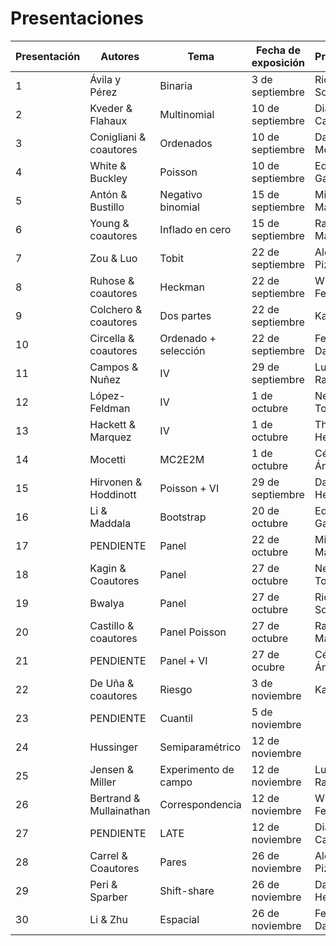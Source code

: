 # Presentaciones

| Presentación | **Autores** | **Tema** | **Fecha de exposición** | **Presentador** |
| ---  | --- | --- | --- | --- |
| 1  | Ávila y Pérez | Binaria | 3 de septiembre | Ricardo Solís |
| 2  | Kveder & Flahaux | Multinomial | 10 de septiembre | Diana Castañeda | 
| 3  | Conigliani & coautores | Ordenados | 10 de septiembre | Daniel Mendoza |
| 4  | White & Buckley | Poisson | 10 de septiembre | Eduardo García |
| 5 | Antón & Bustillo | Negativo binomial | 15 de septiembre | Miguel Manrique |
| 6 | Young & coautores | Inflado en cero   | 15 de septiembre | Rafael Martínez |
| 7 | Zou & Luo | Tobit | 22 de septiembre  |  Alonso Pizarro |
| 8 | Ruhose & coautores | Heckman | 22 de septiembre | Wilmer Ferrer | 
| 9 | Colchero & coautores | Dos partes | 22 de septiembre | Karla Amaro |
| 10 | Circella & coautores | Ordenado + selección   | 22 de septiembre | Federico Daverio |
| 11 | Campos & Nuñez | IV | 29 de septiembre | Luis Enrique Ramos |
| 12 | López-Feldman | IV | 1 de octubre   | Nevid Torres |
| 13 | Hackett & Marquez | IV | 1 de octubre | Thania Hernández |
| 14 | Mocetti | MC2E2M | 1 de octubre | César Ángeles |
| 15 | Hirvonen & Hoddinott | Poisson + VI | 29 de septiembre | Daniel Hernández | 
| 16 | Li & Maddala | Bootstrap | 20 de octubre | Eduardo García |
| 17 | PENDIENTE | Panel | 22 de octubre | Miguel Manrique |
| 18 | Kagin & Coautores | Panel | 27 de octubre | Nevid Torres |
| 19 | Bwalya | Panel | 27 de octubre | Ricardo Solís |
| 20 | Castillo & coautores | Panel Poisson | 27 de octubre | Rafael Martínez |
| 21 | PENDIENTE | Panel + VI | 27 de ocubre | César Ángeles | 
| 22 | De Uña & coautores | Riesgo | 3 de noviembre | Karla Amaro |
| 23 | PENDIENTE | Cuantil | 5 de noviembre | |
| 24 | Hussinger | Semiparamétrico | 12 de noviembre | |
| 25 | Jensen & Miller | Experimento de campo  | 12 de noviembre | Luis Enrique Ramos | 
| 26 | Bertrand & Mullainathan | Correspondencia | 12 de noviembre | Wilmer Ferrer |
| 27 | PENDIENTE | LATE | 12 de noviembre | Diana Castañeda |
| 28 | Carrel & Coautores | Pares | 26 de noviembre | Alonso Pizarro |
| 29 | Peri & Sparber | Shift-share | 26 de noviembre | Daniel Hernández |
| 30 | Li & Zhu | Espacial | 26 de noviembre | Federico Daverio |
  